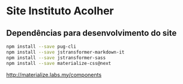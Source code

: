 # Site Instituto Acolher

## Dependências para desenvolvimento do site

```bash
npm install --save pug-cli
npm install --save jstransformer-markdown-it
npm install --save jstransformer-sass
npm install --save materialize-css@next
```

http://materialize.labs.my/components
